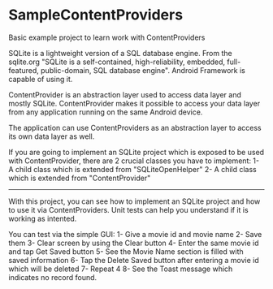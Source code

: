 # SampleContentProviders
Basic example project to learn work with ContentProviders

SQLite is a lightweight version of a SQL database engine. From the sqlite.org "SQLite is a self-contained, high-reliability, embedded, full-featured, public-domain, SQL database engine". Android Framework is capable of using it.

ContentProvider is an abstraction layer used to access data layer and mostly SQLite. ContentProvider makes it possible to access your data layer from any application running on the same Android device.

The application can use ContentProviders as an abstraction layer to access its own data layer as well.

If you are going to implement an SQLite project which is exposed to be used with ContentProvider, there are 2 crucial classes you have to implement:
1- A child class which is extended from "SQLiteOpenHelper"
2- A child class which is extended from "ContentProvider"

***************

With this project, you can see how to implement an SQLite project and how to use it via ContentProviders. Unit tests can help you understand if it is working as intented.

You can test via the simple GUI:
1- Give a movie id and movie name
2- Save them
3- Clear screen by using the Clear button
4- Enter the same movie id and tap Get Saved button
5- See the Movie Name section is filled with saved information
6- Tap the Delete Saved button after entering a movie id which will be deleted 
7- Repeat 4
8- See the Toast message which indicates no record found.
